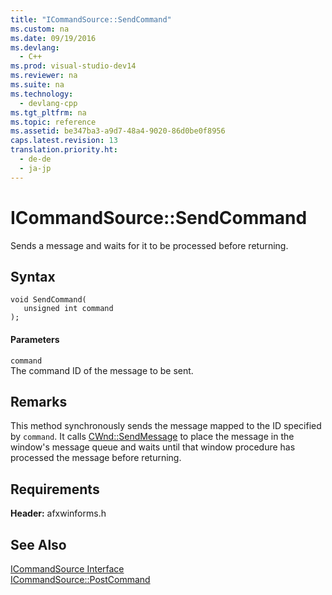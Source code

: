 ```yaml
---
title: "ICommandSource::SendCommand"
ms.custom: na
ms.date: 09/19/2016
ms.devlang: 
  - C++
ms.prod: visual-studio-dev14
ms.reviewer: na
ms.suite: na
ms.technology: 
  - devlang-cpp
ms.tgt_pltfrm: na
ms.topic: reference
ms.assetid: be347ba3-a9d7-48a4-9020-86d0be0f8956
caps.latest.revision: 13
translation.priority.ht: 
  - de-de
  - ja-jp
---
```

# ICommandSource::SendCommand
Sends a message and waits for it to be processed before returning.  
  
## Syntax  
  
```  
void SendCommand(   
   unsigned int command   
);  
```  
  
#### Parameters  
 `command`  
 The command ID of the message to be sent.  
  
## Remarks  
 This method synchronously sends the message mapped to the ID specified by `command`. It calls [CWnd::SendMessage](../vs140/CWnd--SendMessage.md) to place the message in the window's message queue and waits until that window procedure has processed the message before returning.  
  
## Requirements  
 **Header:** afxwinforms.h  
  
## See Also  
 [ICommandSource Interface](../vs140/ICommandSource-Interface.md)   
 [ICommandSource::PostCommand](../vs140/ICommandSource--PostCommand.md)